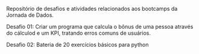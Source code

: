 Repositório de desafios e atividades relacionados aos bootcamps da Jornada de Dados.

Desafio 01: Criar um programa que calcula o bônus de uma pessoa através do cálculod e um KPI, tratando erros comuns de usuários.

Desafio 02: Bateria de 20 exercícios básicos para python
